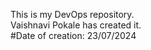This is my DevOps repository.<br> Vaishnavi Pokale has created it.<br> 
#Date of creation: 23/07/2024<br> 
